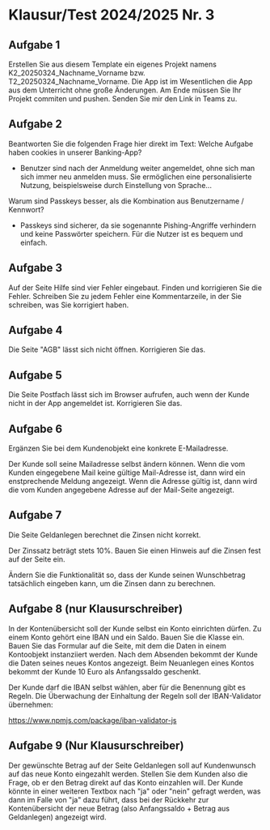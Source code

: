 # Klausur/Test 2024/2025 Nr. 3


## Aufgabe 1

Erstellen Sie aus diesem Template ein eigenes Projekt namens K2_20250324_Nachname_Vorname bzw. T2_20250324_Nachname_Vorname.
Die App ist im Wesentlichen die App aus dem Unterricht ohne große Änderungen.
Am Ende müssen Sie Ihr Projekt commiten und pushen. Senden Sie mir den Link in Teams zu.

## Aufgabe 2

Beantworten Sie die folgenden Frage hier direkt im Text: Welche Aufgabe haben cookies in unserer Banking-App?
- Benutzer sind nach der Anmeldung weiter angemeldet, ohne sich man sich immer neu anmelden muss. Sie ermöglichen eine personalisierte Nutzung, beispielsweise durch Einstellung von Sprache...

Warum sind Passkeys besser, als die Kombination aus Benutzername / Kennwort?
- Passkeys sind sicherer, da sie sogenannte Pishing-Angriffe verhindern und keine Passwörter speichern. Für die Nutzer ist es bequem und einfach. 

## Aufgabe 3

Auf der Seite Hilfe sind vier Fehler eingebaut. Finden und korrigieren Sie die Fehler. Schreiben Sie zu jedem Fehler eine Kommentarzeile, in der Sie schreiben, was Sie korrigiert haben.

## Aufgabe 4

Die Seite "AGB" lässt sich nicht öffnen. Korrigieren Sie das.

## Aufgabe 5

Die Seite Postfach lässt sich im Browser aufrufen, auch wenn der Kunde nicht in der App angemeldet ist. Korrigieren Sie das.


## Aufgabe 6

Ergänzen Sie bei dem Kundenobjekt eine konkrete E-Mailadresse. 

Der Kunde soll seine Mailadresse selbst ändern können. Wenn die vom Kunden eingegebene Mail keine gültige Mail-Adresse ist, dann wird ein enstprechende Meldung angezeigt. Wenn die Adresse gültig ist, dann wird die vom Kunden angegebene Adresse auf der Mail-Seite angezeigt.


## Aufgabe 7

Die Seite Geldanlegen berechnet die Zinsen nicht korrekt.

Der Zinssatz beträgt stets 10%. Bauen Sie einen Hinweis auf die Zinsen fest auf der Seite ein.

Ändern Sie die Funktionalität so, dass der Kunde seinen Wunschbetrag tatsächlich eingeben kann, um die Zinsen dann zu berechnen. 

## Aufgabe 8 (nur Klausurschreiber)

In der Kontenübersicht soll der Kunde selbst ein Konto einrichten dürfen. Zu einem Konto gehört eine IBAN und ein Saldo. Bauen Sie die Klasse ein. Bauen Sie das Formular auf die Seite, mit dem die Daten in einem Kontoobjekt instanziiert werden. Nach dem Absenden bekommt der Kunde die Daten seines neues Kontos angezeigt.
Beim Neuanlegen eines Kontos bekommt der Kunde 10 Euro als Anfangssaldo geschenkt.

Der Kunde darf die IBAN selbst wählen, aber für die Benennung gibt es Regeln. Die Überwachung der Einhaltung der Regeln soll der IBAN-Validator übernehmen:

https://www.npmjs.com/package/iban-validator-js


## Aufgabe 9 (Nur Klausurschreiber)

Der gewünschte Betrag auf der Seite Geldanlegen soll auf Kundenwunsch auf das neue Konto eingezahlt werden. Stellen Sie dem Kunden also die Frage, ob er den Betrag direkt auf das Konto einzahlen will. Der Kunde könnte in einer weiteren Textbox nach "ja" oder "nein" gefragt werden, was dann im Falle von "ja" dazu führt, dass bei der Rückkehr zur Kontenübersicht der neue Betrag (also Anfangssaldo + Betrag aus Geldanlegen) angezeigt wird.